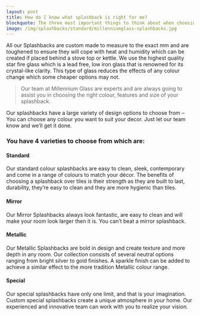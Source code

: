 ```yaml
---
layout: post
title: How do I know what splashback is right for me? 
blockquote: The three most important things to think about when choosing the right splashback for you are Design, Quality and Fit .
image: /img/splashbacks/standard/millenniumglass-splashbacks.jpg
---
```

All our Splashbacks are custom made to measure to the exact mm and are toughened to ensure they will cope with heat and humidity which can be created if placed behind a stove top or kettle. We use the highest quality star fire glass which is a lead free, low iron glass that is renowned for its crystal-like clarity. This type of glass reduces the effects of any colour change which some cheaper options may not. 

> Our team at Millennium Glass are experts and are always going to assist you in choosing the right colour, features and size of your splashback.

Our splashbacks have a large variety of design options to choose from – You can choose any colour you want to suit your decor. Just let our team know and we’ll get it done.

### You have 4 varieties to choose from which are:

#### Standard
Our standard colour splashbacks are easy to clean, sleek, contemporary and come in a range of colours to match your décor. The benefits of choosing a splashback over tiles is their strength as they are built to last, durability, they’re easy to clean and they are more hygienic than tiles.

#### Mirror 
Our Mirror Splashbacks always look fantastic, are easy to clean and will make your room look larger then it is. You can’t beat a mirror splashback.

#### Metallic 
Our Metallic Splashbacks are bold in design and create texture and more depth in any room. Our collection consists of several neutral options ranging from bright silver to gold finishes. A sparkle finish can be added to achieve a similar effect to the more tradition Metallic colour range.

#### Special 
Our special splashbacks have only one limit, and that is your imagination. Custom special splashbacks create a unique atmosphere in your home. Our experienced and innovative team can work with you to realize your vision.

                        